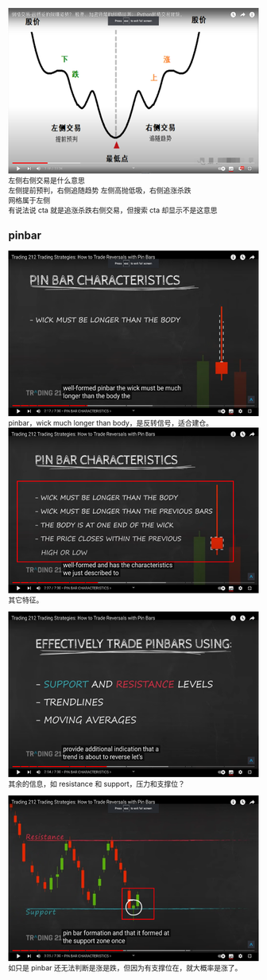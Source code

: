 <img src='./img/2022-12-20-16-48-24.png' height=333px></img>
左侧右侧交易是什么意思  
左侧提前预判，右侧追随趋势
左侧高抛低吸，右侧追涨杀跌  
网格属于左侧  
有说法说 cta 就是追涨杀跌右侧交易，但搜索 cta 却显示不是这意思

## pinbar

<img src='./img/2022-12-29-10-23-30.png' height=333px></img>  
pinbar，wick much longer than body，是反转信号，适合建仓。
<img src='./img/2022-12-29-10-25-13.png' height=333px></img>  
其它特征。

<img src='./img/2022-12-29-10-28-30.png' height=333px></img>  
其余的信息，如 resistance 和 support，压力和支撑位？

<img src='./img/2022-12-29-10-54-09.png' height=333px></img>  
如只是 pinbar 还无法判断是涨是跌，但因为有支撑位在，就大概率是涨了。

